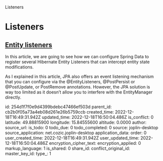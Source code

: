 Listeners

# Listeners

## [**Entity listeners**](https://vladmihalcea.com/spring-hibernate-entity-listeners/?utm_source=Vlad+Mihalcea%27s+Newsletter&utm_campaign=a2417adaf0-EMAIL_CAMPAIGN_2019_01_16_07_29_COPY_01&utm_medium=email&utm_term=0_7a1c643a85-a2417adaf0-219384146)
In this article, we are going to see how we can configure Spring Data to register several Hibernate Entity Listeners that can intercept entity state modifications.

As I explained in this article, JPA also offers an event listening mechanism that you can configure via the @EntityListeners, @PostPersist or @PostUpdate, or PostRemove annotations. However, the JPA solution is way too limited as it doesn’t allow you to interfere with the EntityManager directly.

id: 254d1f7f0e9d4399bdebc47466ef503d
parent_id: cb2b0f05a73a4eb08d261e26b5759ccb
created_time: 2022-12-18T16:49:31.942Z
updated_time: 2022-12-18T16:50:04.486Z
is_conflict: 0
latitude: 49.88815900
longitude: 15.84555600
altitude: 0.0000
author: 
source_url: 
is_todo: 0
todo_due: 0
todo_completed: 0
source: joplin-desktop
source_application: net.cozic.joplin-desktop
application_data: 
order: 0
user_created_time: 2022-12-18T16:49:31.942Z
user_updated_time: 2022-12-18T16:50:04.486Z
encryption_cipher_text: 
encryption_applied: 0
markup_language: 1
is_shared: 0
share_id: 
conflict_original_id: 
master_key_id: 
type_: 1